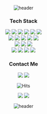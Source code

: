 <div align='center'> 
  
![header](https://capsule-render.vercel.app/api?type=waving&color=gradient&height=180&section=header&text=Dive%20in%20Front~%20🐳&fontSize=60&fontColor=fff&animation=twinkling&fontAlignY=40)

<h3 align="center">Tech Stack</h3>
  
<p align="center">
<img src="https://img.shields.io/badge/HTML-E34F26?style=flat&logo=HTML5&logoColor=white"/> 
<img src="https://img.shields.io/badge/CSS-1572B6?style=flat&logo=CSS3&logoColor=white"/>
<img src="https://img.shields.io/badge/Styled_Components-DB7093?style=flat&logo=styledcomponents&logoColor=white"/>
<img src="https://img.shields.io/badge/Sass-CC6699?style=flat&logo=SASS&logoColor=white"/>
<img src="https://img.shields.io/badge/Tailwind_CSS-06B6D4?style=flat&logo=tailwindcss&logoColor=white"/>
<img src="https://img.shields.io/badge/Vanilla_Extract-CCFBF2?logo=vanillaextract&logoColor=white"/>
  <br/>
<img src="https://img.shields.io/badge/JavaScript-F7DF1E?style=flat&logo=JavaScript&logoColor=white"/> 
<img src="https://img.shields.io/badge/TypeScript-3178C6?style=flat&logo=TypeScript&logoColor=white"/>
<img src="https://img.shields.io/badge/React-61DAFB?style=flat&logo=React&logoColor=white"/> 
<img src="https://img.shields.io/badge/Redux-764ABC?style=flat&logo=Redux&logoColor=white"/>
<img src="https://img.shields.io/badge/React_Query-FF4154?style=flat&logo=React-Query&logoColor=white"/>
  <br/>
<img src="https://img.shields.io/badge/Python-3776AB?style=flat&logo=Python&logoColor=white"/>
<img src="https://img.shields.io/badge/Django-092E20?style=flat&logo=Django&logoColor=white"/>
<img src="https://img.shields.io/badge/AWS-232F3E?style=flat&logo=AmazonAWS&logoColor=white"/>
<br/>
<img src="https://img.shields.io/badge/Git-F05032?style=flat&logo=Git&logoColor=white"/> 
<img src="https://img.shields.io/badge/GitHub-181717?style=flat&logo=GitHub&logoColor=white"/>
<img src="https://img.shields.io/badge/Notion-000000?logo=Notion">
  <img src="https://img.shields.io/badge/Figma-F24E1E?logo=Figma&logoColor=ffffff">
</p>
  
  
<h3 align="center">Contact Me</h3>
  
  <p>
    
<a href="https://ttaerrim.tistory.com/"><img src="https://img.shields.io/badge/Tech Blog-323232?style=flat" /></a>
<a href="mailto:ttrrr121@gmail.com"><img src="https://img.shields.io/badge/Gmail-EA4335?style=flat&logo=Gmail&logoColor=white" /></a>
  </p>
  
 <p>
   
   ![Hits](https://hits.seeyoufarm.com/api/count/incr/badge.svg?url=https://github.com/ttaerrim/&count_bg=%2300bdd3&title_bg=%23555555&icon=&icon_color=%23FFFFFF&title=hits&edge_flat=false)
   
  </p>

  <img src="https://github-readme-stats.vercel.app/api?username=ttaerrim&hide=stars,contribs&count_private=true&show_icons=true" /> 
  <img src="http://mazassumnida.wtf/api/v2/generate_badge?boj=ltr0121" />
  
  
  
![header](https://capsule-render.vercel.app/api?type=waving&color=gradient&height=80&section=footer)

  
</div>
<!--
**ttaerrim/ttaerrim** is a ✨ _special_ ✨ repository because its `README.md` (this file) appears on your GitHub profile.

Here are some ideas to get you started:

- 🔭 I’m currently working on ...
- 🌱 I’m currently learning ...
- 👯 I’m looking to collaborate on ...
- 🤔 I’m looking for help with ...
- 💬 Ask me about ...
- 📫 How to reach me: ...
- 😄 Pronouns: ...
- ⚡ Fun fact: ...
-->
